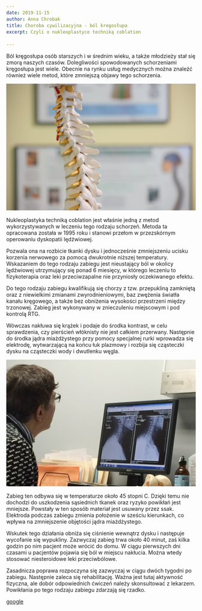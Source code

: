 ```yaml
---
date: 2019-11-15
author: Anna Chrobak
title: Choroba cywilizacyjna - ból kregosłupa
excerpt: Czyli o nukleoplastyce techniką coblation

---
```

Ból kręgosłupa osób starszych i w średnim wieku, a także młodzieży stał się zmorą naszych czasów. Dolegliwości spowodowanych schorzeniami kręgosłupa jest wiele. Obecnie na rynku usług medycznych można znaleźć również wiele metod, które zmniejszą objawy tego schorzenia.

![](/uploads/bol-kregoslupa-choroba-cywilizacyjna.jpg)

Nukleoplastyka techniką coblation jest właśnie jedną z metod wykorzystywanych w leczeniu tego rodzaju schorzeń. Metoda ta opracowana została w 1995 roku i stanowi przełom w przezskórnym operowaniu dyskopatii lędźwiowej.

Pozwala ona na rozbicie tkanki dysku i jednocześnie zmniejszeniu ucisku korzenia nerwowego za pomocą dwukrotnie niższej temperatury. Wskazaniem do tego rodzaju zabiegu jest nieustający ból w okolicy lędźwiowej utrzymujący się ponad 6 miesięcy, w którego leczeniu to fizykoterapia oraz leki przeciwzapalne nie przyniosły oczekiwanego efektu.

Do tego rodzaju zabiegu kwalifikują się chorzy z tzw. przepukliną zamkniętą oraz z niewielkimi zmianami zwyrodnieniowymi, baz zwężenia światła kanału kręgowego, a także bez obniżenia wysokości przestrzeni między trzonowej. Zabieg jest wykonywany w znieczuleniu miejscowym i pod kontrolą RTG.

Wówczas nakłuwa się krążek i podaje do środka kontrast, w celu sprawdzenia, czy pierścień włóknisty nie jest całkiem przerwany. Następnie do środka jądra miażdżystego przy pomocy specjalnej rurki wprowadza się elektrodę, wytwarzającą na końcu łuk plazmowy i rozbija się cząsteczki dysku na cząsteczki wody i dwutlenku węgla.

![](/uploads/lekarz-analizuzje-rezonans-kregoslupa.jpg)

Zabieg ten odbywa się w temperaturze około 45 stopni C. Dzięki temu nie dochodzi do uszkodzenia sąsiednich tkanek oraz ryzyko powikłań jest mniejsze. Powstały w ten sposób materiał jest usuwany przez ssak. Elektroda podczas zabiegu zmienia położenie w sześciu kierunkach, co wpływa na zmniejszenie objętości jądra miażdżystego.

Wskutek tego działania obniża się ciśnienie wewnątrz dysku i następuje wycofanie się wypukliny. Zazwyczaj zabieg trwa około 40 minut, zaś kilka godzin po nim pacjent może wrócić do domu. W ciągu pierwszych dni czasami u pacjentów pojawia się ból w miejscu nakłucia. Można wtedy stosować niesteroidowe leki przeciwbólowe.

Zasadnicza poprawa rozpoczyna się zazwyczaj w ciągu dwóch tygodni po zabiegu. Następnie zaleca się rehabilitację. Ważna jest tutaj aktywność fizyczna, ale dobór odpowiednich ćwiczeń należy skonsultować z lekarzem. Powikłania po tego rodzaju zabiegu zdarzają się rzadko.

[google](https://gogole.pl "google")